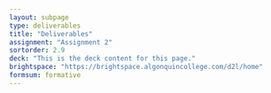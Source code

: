 ```yaml
---
layout: subpage
type: deliverables
title: "Deliverables"
assignment: "Assignment 2"
sortorder: 2.9
deck: "This is the deck content for this page."
brightspace: "https://brightspace.algonquincollege.com/d2l/home"
formsum: formative
---
```

